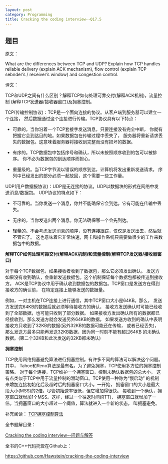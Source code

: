 ```yaml
---
layout: post
category: Programming
title: Cracking the coding interview--Q17.5
---
```


## 题目

原文：

What are the differences between TCP and UDP? Explain how TCP handles 
reliable delivery (explain ACK mechanism), flow control (explain TCP 
sebnder’s / receiver’s window) and congestion control.

译文：

TCP和UDP之间有什么区别？解释TCP如何处理可靠交付(解释ACK机制)，流量控制
(解释TCP发送器/接收器窗口)及拥塞控制。

TCP(传输控制协议)：TCP是一个面向连接的协议。从客户端到服务器可以建立一个连接，
然后数据通过这个连接进行传输。TCP协议具有以下特点：

* 可靠的。当你沿着一个TCP套接字发送消息，只要连接没有完全中断，
你就有把握它会到达目的地。如果数据包在传输过程中丢失了，
服务器将重新请求丢失的数据包。这意味着服务器将接收到完整而没有损坏的数据。

* 有序的。TCP数据包中包括序号和确认，所以未按照顺序收到的包可以被排序。
你不必为数据包的到达顺序而担心。

* 重量级的。当TCP字节流以错误的顺序到达，计算机将发出重新发送请求。
序列中已经发出的部分必须一起放回，这个需要一些工作量。

UDP(用户数据报协议)：UDP是无连接的协议。UDP以数据块的形式在网络中发送消息/数据包。
UDP协议的特点如下：

* 不可靠的。当你发送一个消息，你并不能确保它会到达。它有可能在传输中丢失。

* 无序的。当你发送出两个消息。你无法确保哪一个会先到达。

* 轻量的。不会考虑发送消息的顺序，没有连接跟踪，仅仅是发送出去，然后就不管它了。
这也意味着它非常快速，网卡和操作系统只需要做很少的工作来数据包中的数据。

**解释TCP如何处理可靠交付(解释ACK机制)和流量控制(解释TCP发送器/接收器窗口)**

对于每个TCP数据包，如果接收者收到了数据包，那么它必须发出确认。
发送方如果没有收到确认，会重新发送数据包。这个机制保证每个数据包都被传送到接收方。
ACK是TCP协议中用于确认收到数据包的数据包。TCP窗口是发送方在得到接收方的确认前，
在特定连接上能够发送的数据量。

例如，一对主机在TCP连接上进行通信，其中TCP窗口大小是64KB。那么，
发送方发送完64KB的数据后就必须等待接收方的确认，
接收方发送确认时可能已经收到了全部数据，也可能只收到了部分数据。
如果接收方发出确认所有的数据都已经接收到，那么发送方就会发送另外64KB的数据。
如果发送方收到的确认中表明接收方只收到了32KB的数据(另外32KB的数据可能还在传输，
或者已经丢失)，那么发送方最多只能再发送32KB数据，因为同一时刻不能有超过64KB
的未确认数据。(第二个32KB和此次发送的32KB都未确认)

**拥塞控制**

TCP使用网络拥塞避免算法进行拥塞控制。有许多不同的算法可以解决这个问题。其中，
Tahoe和Reno算法是最有名。为了避免拥塞，TCP使用多方位的拥塞控制策略。
对于每个连接，TCP维护一个拥塞窗口，控制未确认数据包的总大小，
这有点类似于TCP中用于流量控制的滑动窗口。TCP使用一种称为“慢启动”
的机制来增加连接初始化后及超时后的拥塞窗口大小。一开始，
拥塞窗口的大小是最大段大小(MSS)的2倍。尽管初始速率很低，但它增加得很快。
每收到一个确认，拥塞窗口就增加1个MSS。这样，经过一个往返时间(RTT)，
拥塞窗口就增加了一倍。当拥塞窗口的大小超过一个阈值，算法就进入一个新的状态，
叫拥塞避免。

补充阅读：
[TCP拥塞控制算法](http://www.cnblogs.com/fll/archive/2008/06/10/1217013.html)


全书题解目录：

[Cracking the coding interview--问题与解答](/posts/ctci-solutions-contents.html)

全书的C++代码托管在Github上：

<https://github.com/Hawstein/cracking-the-coding-interview>
